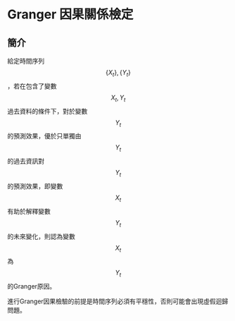 # Granger 因果關係檢定

## 簡介

給定時間序列$$\{X_t\}, \{Y_t\}$$，若在包含了變數$$X_t, Y_t$$過去資料的條件下，對於變數$$Y_t$$的預測效果，優於只單獨由$$Y_t$$的過去資訊對$$Y_t$$的預測效果，即變數$$X_t$$有助於解釋變數$$Y_t$$的未來變化，則認為變數$$X_t$$為$$Y_t$$的Granger原因。

進行Granger因果檢驗的前提是時間序列必須有平穩性，否則可能會出現虛假迴歸問題。

